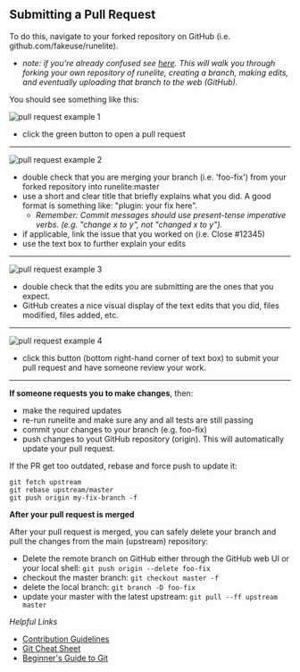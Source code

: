 ## Submitting a Pull Request

To do this, navigate to your forked repository on GitHub (i.e. github.com/fakeuse/runelite).
- *note: if you're already confused see [here](https://github.com/runelite/runelite/wiki/Beginner%27s-Guide-To-Git). This will walk you through forking your own repository of runelite, creating a branch, making edits, and eventually uploading that branch to the web (GitHub).*

You should see something like this:

![pull request example 1](https://user-images.githubusercontent.com/41792400/85898184-ae065880-b7b0-11ea-833f-37bb73af14ee.png)
- click the green button to open a pull request

---
![pull request example 2](https://user-images.githubusercontent.com/41792400/85898195-b2327600-b7b0-11ea-9247-eb91b9ff1e6f.png)
- double check that you are merging your branch (i.e. 'foo-fix') from your forked repository into runelite:master
- use a short and clear title that briefly explains what you did. A good format is something like: "plugin: your fix here".
  * *Remember: Commit messages should use present-tense imperative verbs. (e.g. "change x to y", not "changed x to y").*
- if applicable, link the issue that you worked on (i.e. Close #12345)
- use the text box to further explain your edits

---
![pull request example 3](https://user-images.githubusercontent.com/41792400/85898196-b2cb0c80-b7b0-11ea-81b7-2287e060c501.png)
- double check that the edits you are submitting are the ones that you expect.
- GitHub creates a nice visual display of the text edits that you did, files modified, files added, etc.

---
![pull request example 4](https://user-images.githubusercontent.com/41792400/85898198-b363a300-b7b0-11ea-8e90-b4b431dbd111.png)
- click this button (bottom right-hand corner of text box) to submit your pull request and have someone review your work.

---
**If someone requests you to make changes**, then:
- make the required updates
- re-run runelite and make sure any and all tests are still passing
- commit your changes to your branch (e.g. foo-fix)
- push changes to yout GitHub repository (origin). This will automatically update your pull request.

If the PR get too outdated, rebase and force push to update it:
```
git fetch upstream
git rebase upstream/master
git push origin my-fix-branch -f
```

**After your pull request is merged**

After your pull request is merged, you can safely delete your branch and pull the changes from the main (upstream) repository:

- Delete the remote branch on GitHub either through the GitHub web UI or your local shell:
`git push origin --delete foo-fix`
- checkout the master branch:
`git checkout master -f`
- delete the local branch:
`git branch -D foo-fix`
- update your master with the latest upstream:
`git pull --ff upstream master`

*Helpful Links*
- [Contribution Guidelines](https://github.com/runelite/runelite/blob/master/.github/CONTRIBUTING.md#submit)
- [Git Cheat Sheet](https://github.com/runelite/runelite/wiki/Git-Cheat-Sheet)
- [Beginner's Guide to Git](https://github.com/runelite/runelite/wiki/Beginner%27s-Guide-To-Git)